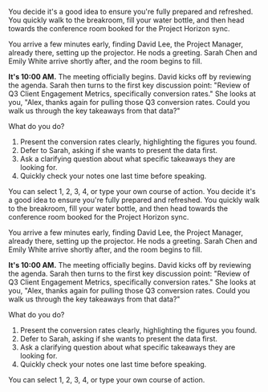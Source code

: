 You decide it's a good idea to ensure you're fully prepared and refreshed. You quickly walk to the breakroom, fill your water bottle, and then head towards the conference room booked for the Project Horizon sync.

You arrive a few minutes early, finding David Lee, the Project Manager, already there, setting up the projector. He nods a greeting. Sarah Chen and Emily White arrive shortly after, and the room begins to fill.

**It's 10:00 AM.** The meeting officially begins. David kicks off by reviewing the agenda. Sarah then turns to the first key discussion point: "Review of Q3 Client Engagement Metrics, specifically conversion rates." She looks at you, "Alex, thanks again for pulling those Q3 conversion rates. Could you walk us through the key takeaways from that data?"

What do you do?

1.  Present the conversion rates clearly, highlighting the figures you found.
2.  Defer to Sarah, asking if she wants to present the data first.
3.  Ask a clarifying question about what specific takeaways they are looking for.
4.  Quickly check your notes one last time before speaking.

You can select 1, 2, 3, 4, or type your own course of action.
You decide it's a good idea to ensure you're fully prepared and refreshed. You quickly walk to the breakroom, fill your water bottle, and then head towards the conference room booked for the Project Horizon sync.

You arrive a few minutes early, finding David Lee, the Project Manager, already there, setting up the projector. He nods a greeting. Sarah Chen and Emily White arrive shortly after, and the room begins to fill.

**It's 10:00 AM.** The meeting officially begins. David kicks off by reviewing the agenda. Sarah then turns to the first key discussion point: "Review of Q3 Client Engagement Metrics, specifically conversion rates." She looks at you, "Alex, thanks again for pulling those Q3 conversion rates. Could you walk us through the key takeaways from that data?"

What do you do?

1.  Present the conversion rates clearly, highlighting the figures you found.
2.  Defer to Sarah, asking if she wants to present the data first.
3.  Ask a clarifying question about what specific takeaways they are looking for.
4.  Quickly check your notes one last time before speaking.

You can select 1, 2, 3, 4, or type your own course of action.
